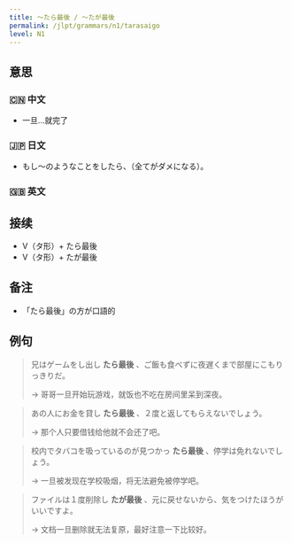 ```yaml
---
title: 〜たら最後 / 〜たが最後
permalink: /jlpt/grammars/n1/tarasaigo
level: N1
---
```


## 意思

### 🇨🇳 中文

- 一旦...就完了

### 🇯🇵 日文

- もし〜のようなことをしたら、（全てがダメになる）。

### 🇬🇧 英文


## 接续

- V（タ形）+ たら最後
- V（タ形）+ たが最後

## 备注

- 「たら最後」の方が口語的

## 例句

> 兄はゲームをし出し **たら最後** 、ご飯も食べずに夜遅くまで部屋にこもりっきりだ。
>
> → 哥哥一旦开始玩游戏，就饭也不吃在房间里呆到深夜。

> あの人にお金を貸し **たら最後** 、２度と返してもらえないでしょう。
>
> → 那个人只要借钱给他就不会还了吧。

> 校内でタバコを吸っているのが見つかっ **たら最後** 、停学は免れないでしょう。
>
> → 一旦被发现在学校吸烟，将无法避免被停学吧。

> ファイルは１度削除し **たが最後** 、元に戻せないから、気をつけたほうがいいですよ。
>
> → 文档一旦删除就无法复原，最好注意一下比较好。


